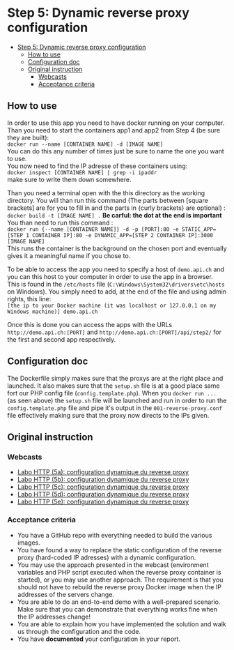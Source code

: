 # Step 5: Dynamic reverse proxy configuration

- [Step 5: Dynamic reverse proxy configuration](#step-5-dynamic-reverse-proxy-configuration)
  - [How to use](#how-to-use)
  - [Configuration doc](#configuration-doc)
  - [Original instruction](#original-instruction)
    - [Webcasts](#webcasts)
    - [Acceptance criteria](#acceptance-criteria)

## How to use

In order to use this app you need to have docker running on your computer. Than you need to start the containers app1 and app2 from Step 4 (be sure they are built):  
`docker run --name [CONTAINER NAME] -d [IMAGE NAME]`  
You can do this any number of times just be sure to name the one you want to use.  
You now need to find the IP adresse of these containers using:  
`docker inspect [CONTAINER NAME] | grep -i ipaddr`  
make sure to write them down somewhere.

Than you need a terminal open with the this directory as the working directory. You will than run this command (The parts between \[square brackets\] are for you to fill in and the parts in {curly brackets} are optional) :  
`docker build -t [IMAGE NAME] .` **Be carful: the dot at the end is important**  
You than need to run this command :  
`docker run {--name [CONTAINER NAME]} -d -p [PORT]:80 -e STATIC_APP=[STEP 1 CONTAINER IP]:80 -e DYNAMIC_APP=[STEP 2 CONTAINER IP]:3000 [IMAGE NAME]`  
This runs the container is the background on the chosen port and eventually gives it a meaningful name if you chose to.

To be able to access the app you need to specify a host of `demo.api.ch` and you can this host to your computer in order to use the app in a browser. This is found in the `/etc/hosts` file (`C:\Windows\System32\drivers\etc\hosts` on Windows). You simply need to add, at the end of the file and using admin rights, this line:  
`[the ip to your Docker machine (it was localhost or 127.0.0.1 on my Windows machine)] demo.api.ch`

Once this is done you can access the apps with the URLs `http://demo.api.ch:[PORT]` and `http://demo.api.ch:[PORT]/api/step2/` for the first and second app respectively.

## Configuration doc

The Dockerfile simply makes sure that the proxys are at the right place and launched. It also makes sure that the `setup.sh` file is at a good place same fort our PHP config file (`config.template.php`). When you `docker run ...` (as seen above) the `setup.sh` file will be launched and run in order to run the `config.template.php` file and pipe it's output in the `001-reverse-proxy.conf` file effectively making sure that the proxy now directs to the IPs given.

## Original instruction

### Webcasts

- [Labo HTTP (5a): configuration dynamique du reverse proxy](https://www.youtube.com/watch?v=iGl3Y27AewU)
- [Labo HTTP (5b): configuration dynamique du reverse proxy](https://www.youtube.com/watch?v=lVWLdB3y-4I)
- [Labo HTTP (5c): configuration dynamique du reverse proxy](https://www.youtube.com/watch?v=MQj-FzD-0mE)
- [Labo HTTP (5d): configuration dynamique du reverse proxy](https://www.youtube.com/watch?v=B_JpYtxoO_E)
- [Labo HTTP (5e): configuration dynamique du reverse proxy](https://www.youtube.com/watch?v=dz6GLoGou9k)

### Acceptance criteria

- You have a GitHub repo with everything needed to build the various images.
- You have found a way to replace the static configuration of the reverse proxy (hard-coded IP adresses) with a dynamic configuration.
- You may use the approach presented in the webcast (environment variables and PHP script executed when the reverse proxy container is started), or you may use another approach. The requirement is that you should not have to rebuild the reverse proxy Docker image when the IP addresses of the servers change.
- You are able to do an end-to-end demo with a well-prepared scenario. Make sure that you can demonstrate that everything works fine when the IP addresses change!
- You are able to explain how you have implemented the solution and walk us through the configuration and the code.
- You have **documented** your configuration in your report.
